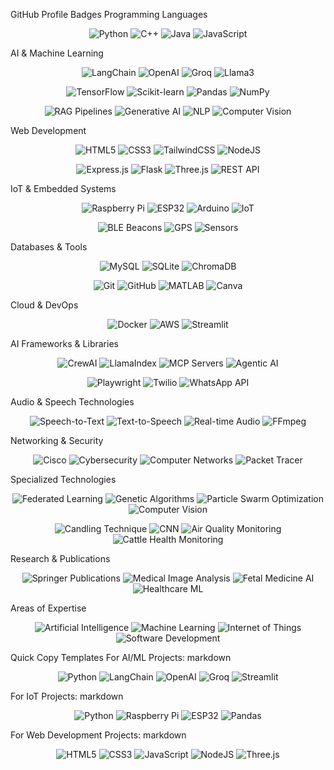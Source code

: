 GitHub Profile Badges
Programming Languages
<p align="center">
  <img src="https://img.shields.io/badge/python-3670A0?style=for-the-badge&logo=python&logoColor=ffdd54" alt="Python">
  <img src="https://img.shields.io/badge/c++-%2300599C.svg?style=for-the-badge&logo=c%2B%2B&logoColor=white" alt="C++">
  <img src="https://img.shields.io/badge/java-%23ED8B00.svg?style=for-the-badge&logo=openjdk&logoColor=white" alt="Java">
  <img src="https://img.shields.io/badge/javascript-%23323330.svg?style=for-the-badge&logo=javascript&logoColor=%23F7DF1E" alt="JavaScript">
</p>
AI & Machine Learning
<p align="center">
  <img src="https://img.shields.io/badge/langchain-1C3C3C?style=for-the-badge&logo=langchain&logoColor=white" alt="LangChain">
  <img src="https://img.shields.io/badge/OpenAI-412991?style=for-the-badge&logo=openai&logoColor=white" alt="OpenAI">
  <img src="https://img.shields.io/badge/groq-FF6600?style=for-the-badge&logo=groq&logoColor=white" alt="Groq">
  <img src="https://img.shields.io/badge/llama3-8B2635?style=for-the-badge&logo=meta&logoColor=white" alt="Llama3">
</p>
<p align="center">
  <img src="https://img.shields.io/badge/TensorFlow-%23FF6F00.svg?style=for-the-badge&logo=TensorFlow&logoColor=white" alt="TensorFlow">
  <img src="https://img.shields.io/badge/scikit--learn-%23F7931E.svg?style=for-the-badge&logo=scikit-learn&logoColor=white" alt="Scikit-learn">
  <img src="https://img.shields.io/badge/pandas-%23150458.svg?style=for-the-badge&logo=pandas&logoColor=white" alt="Pandas">
  <img src="https://img.shields.io/badge/numpy-%23013243.svg?style=for-the-badge&logo=numpy&logoColor=white" alt="NumPy">
</p>
<p align="center">
  <img src="https://img.shields.io/badge/RAG_Pipelines-FF4B4B?style=for-the-badge&logo=openai&logoColor=white" alt="RAG Pipelines">
  <img src="https://img.shields.io/badge/Generative_AI-4285F4?style=for-the-badge&logo=google&logoColor=white" alt="Generative AI">
  <img src="https://img.shields.io/badge/NLP-00D4AA?style=for-the-badge&logo=natural-language-toolkit&logoColor=white" alt="NLP">
  <img src="https://img.shields.io/badge/Computer_Vision-FF6F00?style=for-the-badge&logo=opencv&logoColor=white" alt="Computer Vision">
</p>
Web Development
<p align="center">
  <img src="https://img.shields.io/badge/html5-%23E34F26.svg?style=for-the-badge&logo=html5&logoColor=white" alt="HTML5">
  <img src="https://img.shields.io/badge/css3-%231572B6.svg?style=for-the-badge&logo=css3&logoColor=white" alt="CSS3">
  <img src="https://img.shields.io/badge/tailwindcss-%2338B2AC.svg?style=for-the-badge&logo=tailwind-css&logoColor=white" alt="TailwindCSS">
  <img src="https://img.shields.io/badge/node.js-6DA55F?style=for-the-badge&logo=node.js&logoColor=white" alt="NodeJS">
</p>
<p align="center">
  <img src="https://img.shields.io/badge/express.js-%23404d59.svg?style=for-the-badge&logo=express&logoColor=%2361DAFB" alt="Express.js">
  <img src="https://img.shields.io/badge/flask-%23000.svg?style=for-the-badge&logo=flask&logoColor=white" alt="Flask">
  <img src="https://img.shields.io/badge/three.js-000000?style=for-the-badge&logo=three.js&logoColor=white" alt="Three.js">
  <img src="https://img.shields.io/badge/REST_API-02569B?style=for-the-badge&logo=api&logoColor=white" alt="REST API">
</p>
IoT & Embedded Systems
<p align="center">
  <img src="https://img.shields.io/badge/Raspberry%20Pi-A22846?style=for-the-badge&logo=Raspberry%20Pi&logoColor=white" alt="Raspberry Pi">
  <img src="https://img.shields.io/badge/ESP32-000000?style=for-the-badge&logo=espressif&logoColor=white" alt="ESP32">
  <img src="https://img.shields.io/badge/Arduino-00979D?style=for-the-badge&logo=Arduino&logoColor=white" alt="Arduino">
  <img src="https://img.shields.io/badge/IoT-00C7B7?style=for-the-badge&logo=internet-of-things&logoColor=white" alt="IoT">
</p>
<p align="center">
  <img src="https://img.shields.io/badge/BLE_Beacons-0052CC?style=for-the-badge&logo=bluetooth&logoColor=white" alt="BLE Beacons">
  <img src="https://img.shields.io/badge/GPS-4285F4?style=for-the-badge&logo=google-maps&logoColor=white" alt="GPS">
  <img src="https://img.shields.io/badge/Sensors-FF6B35?style=for-the-badge&logo=electronic-arts&logoColor=white" alt="Sensors">
</p>
Databases & Tools
<p align="center">
  <img src="https://img.shields.io/badge/mysql-%2300f.svg?style=for-the-badge&logo=mysql&logoColor=white" alt="MySQL">
  <img src="https://img.shields.io/badge/sqlite-%2307405e.svg?style=for-the-badge&logo=sqlite&logoColor=white" alt="SQLite">
  <img src="https://img.shields.io/badge/chromadb-FF6B6B?style=for-the-badge&logo=database&logoColor=white" alt="ChromaDB">
</p>
<p align="center">
  <img src="https://img.shields.io/badge/git-%23F05033.svg?style=for-the-badge&logo=git&logoColor=white" alt="Git">
  <img src="https://img.shields.io/badge/github-%23121011.svg?style=for-the-badge&logo=github&logoColor=white" alt="GitHub">
  <img src="https://img.shields.io/badge/MATLAB-0076A8?style=for-the-badge&logo=mathworks&logoColor=white" alt="MATLAB">
  <img src="https://img.shields.io/badge/Canva-%2300C4CC.svg?style=for-the-badge&logo=Canva&logoColor=white" alt="Canva">
</p>
Cloud & DevOps
<p align="center">
  <img src="https://img.shields.io/badge/docker-%230db7ed.svg?style=for-the-badge&logo=docker&logoColor=white" alt="Docker">
  <img src="https://img.shields.io/badge/AWS-%23FF9900.svg?style=for-the-badge&logo=amazon-aws&logoColor=white" alt="AWS">
  <img src="https://img.shields.io/badge/streamlit-%23FF4B4B.svg?style=for-the-badge&logo=streamlit&logoColor=white" alt="Streamlit">
</p>
AI Frameworks & Libraries
<p align="center">
  <img src="https://img.shields.io/badge/CrewAI-FF6B35?style=for-the-badge&logo=ai&logoColor=white" alt="CrewAI">
  <img src="https://img.shields.io/badge/LlamaIndex-8B2635?style=for-the-badge&logo=meta&logoColor=white" alt="LlamaIndex">
  <img src="https://img.shields.io/badge/MCP_Servers-1C3C3C?style=for-the-badge&logo=server&logoColor=white" alt="MCP Servers">
  <img src="https://img.shields.io/badge/Agentic_AI-FF4B4B?style=for-the-badge&logo=robot&logoColor=white" alt="Agentic AI">
</p>
<p align="center">
  <img src="https://img.shields.io/badge/Playwright-2EAD33?style=for-the-badge&logo=playwright&logoColor=white" alt="Playwright">
  <img src="https://img.shields.io/badge/Twilio-F22F46?style=for-the-badge&logo=twilio&logoColor=white" alt="Twilio">
  <img src="https://img.shields.io/badge/WhatsApp_API-25D366?style=for-the-badge&logo=whatsapp&logoColor=white" alt="WhatsApp API">
</p>
Audio & Speech Technologies
<p align="center">
  <img src="https://img.shields.io/badge/speech--to--text-4285F4?style=for-the-badge&logo=google&logoColor=white" alt="Speech-to-Text">
  <img src="https://img.shields.io/badge/text--to--speech-FF4B4B?style=for-the-badge&logo=amazon-alexa&logoColor=white" alt="Text-to-Speech">
  <img src="https://img.shields.io/badge/real--time--audio-1DB954?style=for-the-badge&logo=spotify&logoColor=white" alt="Real-time Audio">
  <img src="https://img.shields.io/badge/ffmpeg-007808?style=for-the-badge&logo=ffmpeg&logoColor=white" alt="FFmpeg">
</p>
Networking & Security
<p align="center">
  <img src="https://img.shields.io/badge/cisco-%23049fd9.svg?style=for-the-badge&logo=cisco&logoColor=black" alt="Cisco">
  <img src="https://img.shields.io/badge/cybersecurity-FF0000?style=for-the-badge&logo=security&logoColor=white" alt="Cybersecurity">
  <img src="https://img.shields.io/badge/computer_networks-0078D4?style=for-the-badge&logo=network&logoColor=white" alt="Computer Networks">
  <img src="https://img.shields.io/badge/packet_tracer-1BA0D7?style=for-the-badge&logo=cisco&logoColor=white" alt="Packet Tracer">
</p>
Specialized Technologies
<p align="center">
  <img src="https://img.shields.io/badge/federated_learning-00D4AA?style=for-the-badge&logo=tensorflow&logoColor=white" alt="Federated Learning">
  <img src="https://img.shields.io/badge/genetic_algorithms-FF6B35?style=for-the-badge&logo=dna&logoColor=white" alt="Genetic Algorithms">
  <img src="https://img.shields.io/badge/particle_swarm_optimization-4285F4?style=for-the-badge&logo=swarm&logoColor=white" alt="Particle Swarm Optimization">
  <img src="https://img.shields.io/badge/computer_vision-FF6F00?style=for-the-badge&logo=opencv&logoColor=white" alt="Computer Vision">
</p>
<p align="center">
  <img src="https://img.shields.io/badge/candling_technique-FFD700?style=for-the-badge&logo=egg&logoColor=black" alt="Candling Technique">
  <img src="https://img.shields.io/badge/CNN-FF4B4B?style=for-the-badge&logo=neural-network&logoColor=white" alt="CNN">
  <img src="https://img.shields.io/badge/air_quality_monitoring-00C851?style=for-the-badge&logo=leaf&logoColor=white" alt="Air Quality Monitoring">
  <img src="https://img.shields.io/badge/cattle_health_monitoring-8B4513?style=for-the-badge&logo=cow&logoColor=white" alt="Cattle Health Monitoring">
</p>
Research & Publications
<p align="center">
  <img src="https://img.shields.io/badge/springer_publications-0066CC?style=for-the-badge&logo=springer&logoColor=white" alt="Springer Publications">
  <img src="https://img.shields.io/badge/medical_image_analysis-FF6B6B?style=for-the-badge&logo=medical-cross&logoColor=white" alt="Medical Image Analysis">
  <img src="https://img.shields.io/badge/fetal_medicine_ai-FF69B4?style=for-the-badge&logo=baby&logoColor=white" alt="Fetal Medicine AI">
  <img src="https://img.shields.io/badge/healthcare_ml-00D4AA?style=for-the-badge&logo=health&logoColor=white" alt="Healthcare ML">
</p>
Areas of Expertise
<p align="center">
  <img src="https://img.shields.io/badge/artificial_intelligence-FF6B35?style=for-the-badge&logo=brain&logoColor=white" alt="Artificial Intelligence">
  <img src="https://img.shields.io/badge/machine_learning-4285F4?style=for-the-badge&logo=tensorflow&logoColor=white" alt="Machine Learning">
  <img src="https://img.shields.io/badge/internet_of_things-00C7B7?style=for-the-badge&logo=iot&logoColor=white" alt="Internet of Things">
  <img src="https://img.shields.io/badge/software_development-0078D4?style=for-the-badge&logo=code&logoColor=white" alt="Software Development">
</p>
Quick Copy Templates
For AI/ML Projects:
markdown<p align="center">
  <img src="https://img.shields.io/badge/python-3670A0?style=for-the-badge&logo=python&logoColor=ffdd54" alt="Python">
  <img src="https://img.shields.io/badge/langchain-1C3C3C?style=for-the-badge&logo=langchain&logoColor=white" alt="LangChain">
  <img src="https://img.shields.io/badge/OpenAI-412991?style=for-the-badge&logo=openai&logoColor=white" alt="OpenAI">
  <img src="https://img.shields.io/badge/groq-FF6600?style=for-the-badge&logo=groq&logoColor=white" alt="Groq">
  <img src="https://img.shields.io/badge/streamlit-%23FF4B4B.svg?style=for-the-badge&logo=streamlit&logoColor=white" alt="Streamlit">
</p>
For IoT Projects:
markdown<p align="center">
  <img src="https://img.shields.io/badge/python-3670A0?style=for-the-badge&logo=python&logoColor=ffdd54" alt="Python">
  <img src="https://img.shields.io/badge/Raspberry%20Pi-A22846?style=for-the-badge&logo=Raspberry%20Pi&logoColor=white" alt="Raspberry Pi">
  <img src="https://img.shields.io/badge/ESP32-000000?style=for-the-badge&logo=espressif&logoColor=white" alt="ESP32">
  <img src="https://img.shields.io/badge/pandas-%23150458.svg?style=for-the-badge&logo=pandas&logoColor=white" alt="Pandas">
</p>
For Web Development Projects:
markdown<p align="center">
  <img src="https://img.shields.io/badge/html5-%23E34F26.svg?style=for-the-badge&logo=html5&logoColor=white" alt="HTML5">
  <img src="https://img.shields.io/badge/css3-%231572B6.svg?style=for-the-badge&logo=css3&logoColor=white" alt="CSS3">
  <img src="https://img.shields.io/badge/javascript-%23323330.svg?style=for-the-badge&logo=javascript&logoColor=%23F7DF1E" alt="JavaScript">
  <img src="https://img.shields.io/badge/node.js-6DA55F?style=for-the-badge&logo=node.js&logoColor=white" alt="NodeJS">
  <img src="https://img.shields.io/badge/three.js-000000?style=for-the-badge&logo=three.js&logoColor=white" alt="Three.js">
</p>
